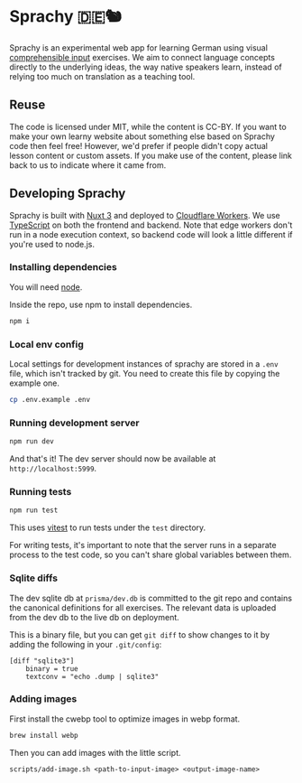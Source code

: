 # Sprachy 🇩🇪🐿

Sprachy is an experimental web app for learning German using visual [comprehensible input](https://en.wikipedia.org/wiki/Input_hypothesis) exercises. We aim to connect language concepts directly to the underlying ideas, the way native speakers learn, instead of relying too much on translation as a teaching tool.

## Reuse

The code is licensed under MIT, while the content is CC-BY. If you want to make your own learny website about something else based on Sprachy code then feel free! However, we'd prefer if people didn't copy actual lesson content or custom assets. If you make use of the content, please link back to us to indicate where it came from.

## Developing Sprachy

Sprachy is built with [Nuxt 3](https://nuxt.com/) and deployed to [Cloudflare Workers](https://workers.cloudflare.com/). We use [TypeScript](https://www.typescriptlang.org/) on both the frontend and backend. Note that edge workers don't run in a node execution context, so backend code will look a little different if you're used to node.js.

### Installing dependencies

You will need [node](https://nodejs.org/en/).

Inside the repo, use npm to install dependencies.

```sh
npm i
```

### Local env config

Local settings for development instances of sprachy are stored in a `.env` 
file, which isn't tracked by git. You need to create this file by copying the
example one.

```sh
cp .env.example .env
```

### Running development server

```sh
npm run dev
```

And that's it! The dev server should now be available at `http://localhost:5999`.

### Running tests

```sh
npm run test
```

This uses [vitest](https://vitest.dev/) to run tests under the `test` directory.

For writing tests, it's important to note that the server runs in a
separate process to the test code, so you can't share global variables
between them.


### Sqlite diffs

The dev sqlite db at `prisma/dev.db` is committed to the git repo and contains
the canonical definitions for all exercises. The relevant data is uploaded from
the dev db to the live db on deployment.

This is a binary file, but you can get `git diff` to show changes to it by adding
the following in your `.git/config`:

```gitconfig
[diff "sqlite3"]
    binary = true
    textconv = "echo .dump | sqlite3"
```

### Adding images

First install the cwebp tool to optimize images in webp format.

```sh
brew install webp
```

Then you can add images with the little script.

`scripts/add-image.sh <path-to-input-image> <output-image-name>`
